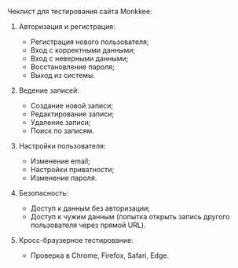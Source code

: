 Чеклист для тестирования сайта Monkkee:

1. Авторизация и регистрация:  
   - Регистрация нового пользователя;  
   - Вход с корректными данными;  
   - Вход с неверными данными;  
   - Восстановление пароля;  
   - Выход из системы.
  
2. Ведение записей:   
   - Создание новой записи;  
   - Редактирование записи;  
   - Удаление записи;  
   - Поиск по записям.
  
3. Настройки пользователя:    
   - Изменение email;  
   - Настройки приватности;
   - Изменение пароля.
  
4. Безопасность:   
   - Доступ к данным без авторизации;
   - Доступ к чужим данным (попытка открыть запись другого пользователя через прямой URL).
  
5. Кросс-браузерное тестирование:  
   - Проверка в Chrome, Firefox, Safari, Edge.   
